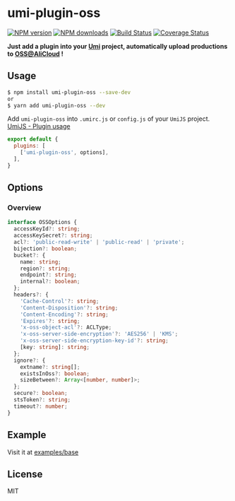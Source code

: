 # umi-plugin-oss

[![NPM version](https://img.shields.io/npm/v/umi-plugin-oss.svg?style=flat-square)](https://npmjs.org/package/umi-plugin-oss)
[![NPM downloads](http://img.shields.io/npm/dm/umi-plugin-oss.svg?style=flat-square)](https://npmjs.org/package/umi-plugin-oss)
[![Build Status](https://img.shields.io/travis/imhele/umi-plugin-oss.svg?style=flat-square)](https://travis-ci.org/imhele/umi-plugin-oss)
[![Coverage Status](https://coveralls.io/repos/github/imhele/umi-plugin-oss/badge.svg?branch=master)](https://coveralls.io/github/imhele/umi-plugin-oss?branch=master)

**Just add a plugin into your [Umi](https://github.com/umijs/umi) project, automatically upload productions to [OSS@AliCloud](https://www.alibabacloud.com/product/oss) !**

## Usage

```sh
$ npm install umi-plugin-oss --save-dev
or
$ yarn add umi-plugin-oss --dev
```
Add `umi-plugin-oss` into `.umirc.js` or `config.js` of your `UmiJS` project. [UmiJS - Plugin usage](https://umijs.org/plugin/#plugin-usage)

```js
export default {
  plugins: [
    ['umi-plugin-oss', options],
  ],
}
```

## Options
### Overview

```ts
interface OSSOptions {
  accessKeyId?: string;
  accessKeySecret?: string;
  acl?: 'public-read-write' | 'public-read' | 'private';
  bijection?: boolean;
  bucket?: {
    name: string;
    region?: string;
    endpoint?: string;
    internal?: boolean;
  };
  headers?: {
    'Cache-Control'?: string;
    'Content-Disposition'?: string;
    'Content-Encoding'?: string;
    'Expires'?: string;
    'x-oss-object-acl'?: ACLType;
    'x-oss-server-side-encryption'?: 'AES256' | 'KMS';
    'x-oss-server-side-encryption-key-id'?: string;
    [key: string]: string;
  };
  ignore?: {
    extname?: string[];
    existsInOss?: boolean;
    sizeBetween?: Array<[number, number]>;
  };
  secure?: boolean;
  stsToken?: string;
  timeout?: number;
}
```

## Example
Visit it at [examples/base](https://github.com/imhele/umi-plugin-oss/tree/master/examples/base)

## License
MIT
